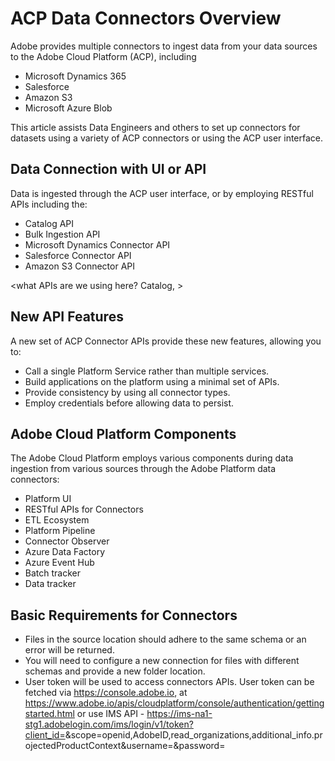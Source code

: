 # ACP Data Connectors Overview


Adobe provides multiple connectors to ingest data from your data sources to the Adobe Cloud Platform (ACP), including 

* Microsoft Dynamics 365
* Salesforce
* Amazon S3
* Microsoft Azure Blob

This article assists Data Engineers and others to set up connectors for datasets using a variety of ACP connectors or using the ACP user interface.

## Data Connection with UI or API 

Data is ingested through the ACP user interface, or by employing RESTful APIs including the:

* Catalog API
* Bulk Ingestion API
* Microsoft Dynamics Connector API
* Salesforce Connector API
* Amazon S3 Connector API

<what APIs are we using here? Catalog, >

## New API Features 

A new set of ACP Connector APIs provide these new features, allowing you to:

* Call a single Platform Service rather than multiple services.
* Build applications on the platform using a minimal set of APIs.
* Provide consistency by using all connector types.
* Employ credentials before allowing data to persist. 

## Adobe Cloud Platform Components
The Adobe Cloud Platform employs various components during data ingestion from various sources through the Adobe Platform data connectors:

* Platform UI
* RESTful APIs for Connectors
* ETL Ecosystem
* Platform Pipeline
* Connector Observer
* Azure Data Factory
* Azure Event Hub
* Batch tracker
* Data tracker

## Basic Requirements for Connectors
* Files in the source location should adhere to the same schema or an error will be returned.
* You will need to configure a new connection for files with different schemas and provide a new folder location.
* User token will be used to access connectors APIs. User token can be fetched via https://console.adobe.io, at https://www.adobe.io/apis/cloudplatform/console/authentication/gettingstarted.html or use IMS API - https://ims-na1-stg1.adobelogin.com/ims/login/v1/token?client_id=<YourIMSClientId>&scope=openid,AdobeID,read_organizations,additional_info.projectedProductContext&username=<userName>&password=<password>


